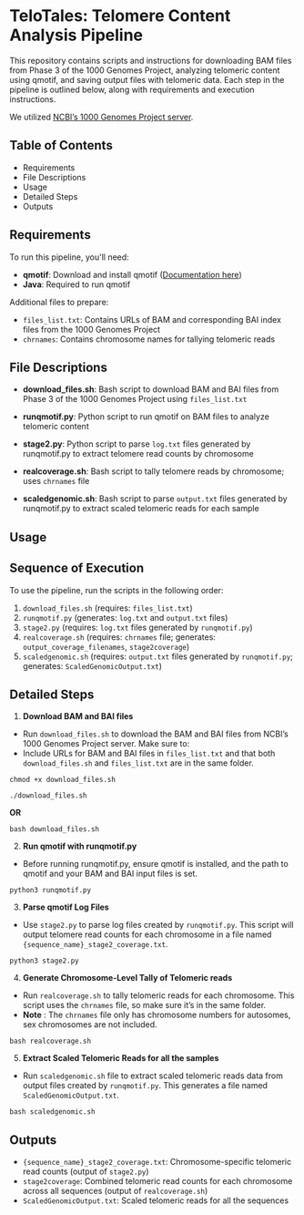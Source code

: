 # TeloTales: Telomere Content Analysis Pipeline

This repository contains scripts and instructions for downloading BAM files from Phase 3 of the 1000 Genomes Project, analyzing telomeric content using qmotif, and saving output files with telomeric data. Each step in the pipeline is outlined below, along with requirements and execution instructions.

We utilized [NCBI’s 1000 Genomes Project server](https://www.ncbi.nlm.nih.gov/projects/faspftp/1000genomes/).

## Table of Contents
* Requirements
* File Descriptions
* Usage
* Detailed Steps
* Outputs

## Requirements
To run this pipeline, you'll need:
* **qmotif**: Download and install qmotif ([Documentation here](https://adamajava.readthedocs.io/en/latest/qmotif/qmotif_1_0/))
* **Java**: Required to run qmotif

Additional files to prepare:
* `files_list.txt`: Contains URLs of BAM and corresponding BAI index files from the 1000 Genomes Project
* `chrnames`: Contains chromosome names for tallying telomeric reads

## File Descriptions
* **download_files.sh**: Bash script to download BAM and BAI files from Phase 3 of the 1000 Genomes Project using `files_list.txt`

* **runqmotif.py**: Python script to run qmotif on BAM files to analyze telomeric content
* **stage2.py**: Python script to parse `log.txt` files generated by runqmotif.py to extract telomere read counts by chromosome
* **realcoverage.sh**: Bash script to tally telomere reads by chromosome; uses `chrnames` file
* **scaledgenomic.sh**: Bash script to parse `output.txt` files generated by runqmotif.py to extract scaled telomeric reads for each sample

## Usage
## Sequence of Execution
To use the pipeline, run the scripts in the following order:
1. `download_files.sh` (requires: `files_list.txt`)
2. `runqmotif.py` (generates: `log.txt` and `output.txt` files)
3. `stage2.py` (requires: `log.txt` files generated by `runqmotif.py`)
4. `realcoverage.sh` (requires: `chrnames` file; generates: `output_coverage_filenames`, `stage2coverage`)
5. `scaledgenomic.sh` (requires: `output.txt` files generated by `runqmotif.py`; generates: `ScaledGenomicOutput.txt`)


## Detailed Steps
1. **Download BAM and BAI files**
* Run `download_files.sh` to download the BAM and BAI files from NCBI’s 1000 Genomes Project server. Make sure to:
* Include URLs for BAM and BAI files in `files_list.txt` and that both `download_files.sh` and `files_list.txt` are in the same folder.

```
chmod +x download_files.sh
```

```
./download_files.sh
```
**OR**

```
bash download_files.sh
```

2. **Run qmotif with runqmotif.py**
* Before running runqmotif.py, ensure qmotif is installed, and the path to qmotif and your BAM and BAI input files is set.

```
python3 runqmotif.py
```

3. **Parse qmotif Log Files**
* Use `stage2.py` to parse log files created by `runqmotif.py`. This script will output telomere read counts for each chromosome in a file named `{sequence_name}_stage2_coverage.txt`.

```
python3 stage2.py
```

4. **Generate Chromosome-Level Tally of Telomeric reads**
* Run `realcoverage.sh` to tally telomeric reads for each chromosome. This script uses the `chrnames` file, so make sure it’s in the same folder. 
* **Note** : The `chrnames` file only has chromosome numbers for autosomes, sex chromosomes are not included.

```
bash realcoverage.sh
```

5. **Extract Scaled Telomeric Reads for all the samples**
*  Run `scaledgenomic.sh` file to extract scaled telomeric reads data from output files created by `runqmotif.py`. This generates a file named `ScaledGenomicOutput.txt`.

```
bash scaledgenomic.sh
```

## Outputs

* `{sequence_name}_stage2_coverage.txt`: Chromosome-specific telomeric read counts (output of `stage2.py`)
* `stage2coverage`: Combined telomeric read counts for each chromosome across all sequences (output of `realcoverage.sh`)
* `ScaledGenomicOutput.txt`: Scaled telomeric reads for all the sequences
